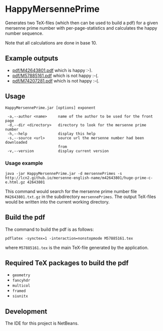 # HappyMersennePrime

Generates two TeX-files (which then can be used to build a pdf) for a given mersenne prime number with per-page-statistics and calculates the happy number sequence.

Note that all calculations are done in base 10.


## Example outputs

- [pdf/M42643801.pdf](https://github.com/adriansuter/HappyMersennePrime/blob/master/pdf/M42643801.pdf) which is happy :-).
- [pdf/M57885161.pdf](https://github.com/adriansuter/HappyMersennePrime/blob/master/pdf/M57885161.pdf) which is not happy :-(.
- [pdf/M74207281.pdf](https://github.com/adriansuter/HappyMersennePrime/blob/master/pdf/M74207281.pdf) which is not happy :-(.


## Usage

```
HappyMersennePrime.jar [options] exponent

 -a,--author <name>     name of the author to be used for the front page
 -d,--dir <directory>   directory to look for the mersenne prime number
 -h,--help              display this help
 -s,--source <url>      source url the mersenne number had been downloaded
                        from
 -v,--version           display current version
```

### Usage example

```
java -jar HappyMersennePrime.jar -d mersennePrimes -s http://lcn2.github.io/mersenne-english-name/m42643801/huge-prime-c-e.html.gz 42643801
```

This command would search for the mersenne prime number file `M42643801.txt.gz` in the subdirectory `mersennePrimes`. The output TeX-files would be written into the current working directory.


## Build the pdf

The command to build the pdf is as follows:

```
pdflatex -synctex=1 -interaction=nonstopmode M57885161.tex
```

where `M57885161.tex` is the main TeX-file generated by the application.


## Required TeX packages to build the pdf

- `geometry`
- `fancyhdr`
- `multicol`
- `framed`
- `siunitx`


## Development

The IDE for this project is NetBeans.
